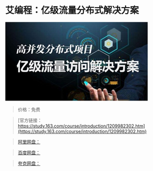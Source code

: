# 艾编程：亿级流量分布式解决方案

![img](../../../assets/study163/free/b1af4ac1e44b4427b5e182a2386f3f1b.jpg)

> 价格：免费

> [官方链接：https://study.163.com/course/introduction/1209982302.htm](https://study.163.com/course/introduction/1209982302.htm)

> [阿里网盘：]()

> [百度网盘：]()

> [夸克网盘：]()
